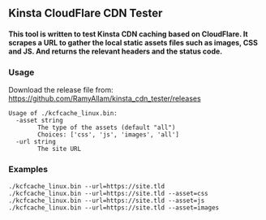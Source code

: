 ## Kinsta CloudFlare CDN Tester
#### This tool is written to test Kinsta CDN caching based on CloudFlare. It scrapes a URL to gather the local static assets files such as images, CSS and JS. And returns the relevant headers and the status code.

### Usage
Download the release file from: https://github.com/RamyAllam/kinsta_cdn_tester/releases

```
Usage of ./kcfcache_linux.bin:
  -asset string
        The type of the assets (default "all")
        Choices: ['css', 'js', 'images', 'all']
  -url string
        The site URL
```

### Examples
```
./kcfcache_linux.bin --url=https://site.tld
./kcfcache_linux.bin --url=https://site.tld --asset=css
./kcfcache_linux.bin --url=https://site.tld --asset=js
./kcfcache_linux.bin --url=https://site.tld --asset=images
```
